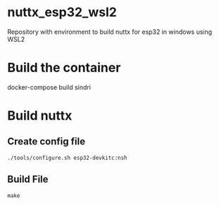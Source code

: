 # nuttx_esp32_wsl2
Repository with environment to build nuttx for esp32 in windows using WSL2

# Build the container
docker-compose build sindri

# Build nuttx

## Create config file

```
./tools/configure.sh esp32-devkitc:nsh  
```

## Build File
```
make  
```


